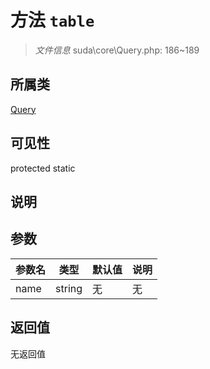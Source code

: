 # 方法 `table`

> *文件信息* suda\core\Query.php: 186~189

## 所属类 

[Query](../Query.md)

## 可见性

 protected static

## 说明



## 参数


| 参数名 | 类型 | 默认值 | 说明 |
|--------|-----|-------|-------|
| name |  string | 无 | 无 |



## 返回值

无返回值
